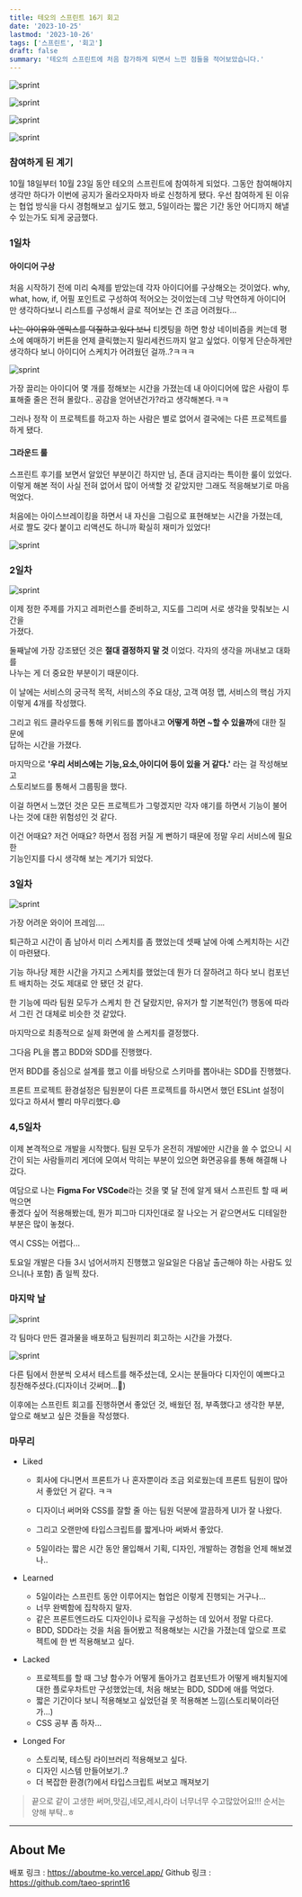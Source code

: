 ```yaml
---
title: 테오의 스프린트 16기 회고
date: '2023-10-25'
lastmod: '2023-10-26'
tags: ['스프린트', '회고']
draft: false
summary: '테오의 스프린트에 처음 참가하게 되면서 느낀 점들을 적어보았습니다.'
---
```


![sprint](/static/images/sprint1.png)

![sprint](/static/images/sprint2.png)

![sprint](/static/images/sprint3.png)

![sprint](/static/images/sprint4.png)

### 참여하게 된 계기

10월 18일부터 10월 23일 동안 테오의 스프린트에 참여하게 되었다. 그동안 참여해야지 생각만 하다가 이번에 공지가 올라오자마자 바로 신청하게 됐다. 우선 참여하게 된 이유는 협업 방식을 다시 경험해보고 싶기도 했고, 5일이라는 짧은 기간 동안 어디까지 해낼 수 있는가도 되게 궁금했다.

### 1일차

#### 아이디어 구상

처음 시작하기 전에 미리 숙제를 받았는데 각자 아이디어를 구상해오는 것이었다. why, what, how, if, 어필 포인트로 구성하여 적어오는 것이었는데 그냥 막연하게 아이디어만 생각하다보니 리스트를 구성해서 글로 적어보는 건 조금 어려웠다...

~~나는 아이유와 엔믹스를 덕질하고 있다 보니~~ 티켓팅을 하면 항상 네이비즘을 켜는데 평소에 예매하기 버튼을 언제 클릭했는지 밀리세컨드까지 알고 싶었다. 이렇게 단순하게만 생각하다 보니 아이디어 스케치가 어려웠던 걸까..?ㅋㅋㅋ

![sprint](/static/images/idea.png)

가장 끌리는 아이디어 몇 개를 정해보는 시간을 가졌는데 내 아이디어에 많은 사람이 투표해줄 줄은 전혀 몰랐다.. 공감을 얻어낸건가?라고 생각해본다.ㅋㅋ

그러나 정작 이 프로젝트를 하고자 하는 사람은 별로 없어서 결국에는 다른 프로젝트를 <br/>하게 됐다.

#### 그라운드 룰

스프린트 후기를 보면서 알았던 부분이긴 하지만 님, 존대 금지라는 특이한 룰이 있었다. 이렇게 해본 적이 사실 전혀 없어서 많이 어색할 것 같았지만 그래도 적응해보기로 마음먹었다.

처음에는 아이스브레이킹을 하면서 내 자신을 그림으로 표현해보는 시간을 가졌는데, <br/>서로 짤도 갖다 붙이고 리액션도 하니까 확실히 재미가 있었다!

![sprint](/static/images/teamcanvas.png)

### 2일차

![sprint](/static/images/day2.png)

이제 정한 주제를 가지고 레퍼런스를 준비하고, 지도를 그리며 서로 생각을 맞춰보는 시간을 <br/>가졌다.

둘째날에 가장 강조됐던 것은 **절대 결정하지 말 것** 이었다. 각자의 생각을 꺼내보고 대화를 <br/>나누는 게 더 중요한 부분이기 때문이다.

이 날에는 서비스의 궁극적 목적, 서비스의 주요 대상, 고객 여정 맵, 서비스의 핵심 가지 이렇게 4개를 작성했다.

그리고 워드 클라우드를 통해 키워드를 뽑아내고 **어떻게 하면 ~할 수 있을까**에 대한 질문에 <br/>답하는 시간을 가졌다.

마지막으로 **'우리 서비스에는 기능,요소,아이디어 등이 있을 거 같다.'** 라는 걸 작성해보고 <br/>스토리보드를 통해서 그룹핑을 했다.

이걸 하면서 느꼈던 것은 모든 프로젝트가 그렇겠지만 각자 얘기를 하면서 기능이 불어나는 것에 대한 위험성인 것 같다.

이건 어때요? 저건 어때요? 하면서 점점 커질 게 뻔하기 때문에 정말 우리 서비스에 필요한 <br/>기능인지를 다시 생각해 보는 계기가 되었다.

### 3일차

![sprint](/static/images/sketch.png)

가장 어려운 와이어 프레임....

퇴근하고 시간이 좀 남아서 미리 스케치를 좀 했었는데 셋째 날에 아예 스케치하는 시간이 마련됐다.

기능 하나당 제한 시간을 가지고 스케치를 했었는데 뭔가 더 잘하려고 하다 보니 컴포넌트 배치하는 것도 제대로 안 됐던 것 같다.

한 기능에 따라 팀원 모두가 스케치 한 건 달랐지만, 유저가 할 기본적인(?) 행동에 따라서 그린 건 대체로 비슷한 것 같았다.

마지막으로 최종적으로 실제 화면에 쓸 스케치를 결정했다.

그다음 PL을 뽑고 BDD와 SDD를 진행했다.

먼저 BDD를 중심으로 설계를 했고 이를 바탕으로 스키마를 뽑아내는 SDD를 진행했다.

프론트 프로젝트 환경설정은 팀원분이 다른 프로젝트를 하시면서
했던 ESLint 설정이 있다고 하셔서 빨리 마무리했다.😄

### 4,5일차

이제 본격적으로 개발을 시작했다. 팀원 모두가 온전히 개발에만 시간을 쓸 수 없으니 시간이 되는 사람들끼리 게더에 모여서 막히는 부분이 있으면 화면공유를 통해 해결해 나갔다.

여담으로 나는 **Figma For VSCode**라는 것을 몇 달 전에 알게 돼서 스프린트 할 때 써먹으면 <br/>좋겠다 싶어 적용해봤는데, 뭔가 피그마 디자인대로 잘 나오는 거 같으면서도 디테일한 부분은 많이 놓쳤다.

역시 CSS는 어렵다...

토요일 개발은 다들 3시 넘어서까지 진행했고 일요일은 다음날 출근해야 하는 사람도 있으니(나 포함) 좀 일찍 잤다.

### 마지막 날

![sprint](/static/images/unnamed.png)

각 팀마다 만든 결과물을 배포하고 팀원끼리 회고하는 시간을 가졌다.

![sprint](/static/images/회고.png)

다른 팀에서 한분씩 오셔서 테스트를 해주셨는데, 오시는 분들마다 디자인이 예쁘다고 칭찬해주셨다.(디자이너 갓써머...🤩)

이후에는 스프린트 회고를 진행하면서 좋았던 것, 배웠던 점, 부족했다고 생각한 부분, 앞으로 해보고 싶은 것들을 작성했다.

### 마무리

- Liked

  - 회사에 다니면서 프론트가 나 혼자뿐이라 조금 외로웠는데 프론트 팀원이 많아서 좋았던 거 같다. ㅋㅋ

  - 디자이너 써머와 CSS를 잘할 줄 아는 팀원 덕분에 깔끔하게 UI가 잘 나왔다.
  - 그리고 오랜만에 타입스크립트를 짧게나마 써봐서 좋았다.
  - 5일이라는 짧은 시간 동안 몰입해서 기획, 디자인, 개발하는 경험을 언제 해보겠나..

- Learned

  - 5일이라는 스프린트 동안 이루어지는 협업은 이렇게 진행되는 거구나...
  - 너무 완벽함에 집착하지 말자.
  - 같은 프론트엔드라도 디자인이나 로직을 구성하는 데 있어서 정말 다르다.
  - BDD, SDD라는 것을 처음 들어봤고 적용해보는 시간을 가졌는데 앞으로 프로젝트에 한 번 적용해보고 싶다.

- Lacked

  - 프로젝트를 할 때 그냥 함수가 어떻게 돌아가고 컴포넌트가 어떻게 배치될지에대한 플로우차트만 구성했었는데, 처음 해보는 BDD, SDD에 애를 먹었다.
  - 짧은 기간이다 보니 적용해보고 싶었던걸 못 적용해본 느낌(스토리북이라던가...)
  - CSS 공부 좀 하자...

- Longed For
  - 스토리북, 테스팅 라이브러리 적용해보고 싶다.
  - 디자인 시스템 만들어보기..?
  - 더 복잡한 환경(?)에서 타입스크립트 써보고 깨져보기

> 끝으로 같이 고생한 써머,맛김,네모,레시,라이 너무너무 수고많았어요!!! 순서는 양해 부탁..ㅎ

---

## About Me

배포 링크 : https://aboutme-ko.vercel.app/
Github 링크 : https://github.com/taeo-sprint16
